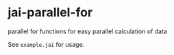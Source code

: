 # jai-parallel-for
parallel for functions for easy parallel calculation of data


See `example.jai` for usage.

